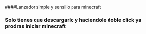 ####Lanzador simple y sensillo para minecraft
### Solo tienes que descargarlo y haciendole doble click ya prodras iniciar minecraft
